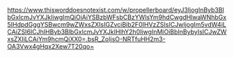 https://www.thisworddoesnotexist.com/w/propellerboard/eyJ3IjogInByb3BlbGxlcmJvYXJkIiwgImQiOiAiYSBzbWFsbCBzYWlsYm9hdCwgdHlwaWNhbGx5IHdpdGggYSBwcm9wZWxsZXIsIGZvciBib2F0IHVzZSIsICJwIjogIm5vdW4iLCAiZSI6ICJhIHByb3BlbGxlcmJvYXJkIHlhY2h0IiwgInMiOiBbInBybyIsICJwZWxsZXIiLCAiYm9hcmQiXX0=.bsR_ZoIjsO-NRTfuHH2m3-OA3Vwx4gHqx2Xew7T20qo=
